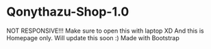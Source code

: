 # Qonythazu-Shop-1.0
NOT RESPONSIVE!!! Make sure to open this with laptop XD And this is Homepage only. Will update this soon :)
Made with Bootstrap
